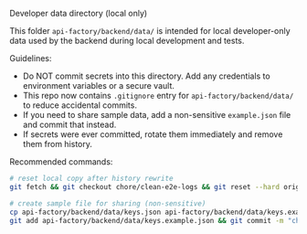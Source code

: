 Developer data directory (local only)

This folder `api-factory/backend/data/` is intended for local developer-only data used by the backend during local development and tests.

Guidelines:
- Do NOT commit secrets into this directory. Add any credentials to environment variables or a secure vault.
- This repo now contains `.gitignore` entry for `api-factory/backend/data/` to reduce accidental commits.
- If you need to share sample data, add a non-sensitive `example.json` file and commit that instead.
- If secrets were ever committed, rotate them immediately and remove them from history.

Recommended commands:

```bash
# reset local copy after history rewrite
git fetch && git checkout chore/clean-e2e-logs && git reset --hard origin/chore/clean-e2e-logs

# create sample file for sharing (non-sensitive)
cp api-factory/backend/data/keys.json api-factory/backend/data/keys.example.json
git add api-factory/backend/data/keys.example.json && git commit -m "chore: add non-sensitive example key file" && git push origin chore/clean-e2e-logs
```
